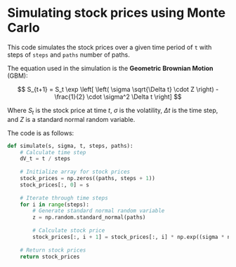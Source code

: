 

# **Simulating stock prices using Monte Carlo**
This code simulates the stock prices over a given time period of `t` with steps of `steps` and `paths` number of paths. 

The equation used in the simulation is the **Geometric Brownian Motion** (GBM):

$$ S_{t+1} = S_t \exp \left[ \left( \sigma \sqrt{\Delta t} \cdot Z \right) - \frac{1}{2} \cdot \sigma^2 \Delta t \right] $$

Where $S_t$ is the stock price at time $t$, $\sigma$ is the volatility, $\Delta t$ is the time step, and $Z$ is a standard normal random variable.

The code is as follows:

```python
def simulate(s, sigma, t, steps, paths):
    # Calculate time step
    dV_t = t / steps
    
    # Initialize array for stock prices
    stock_prices = np.zeros((paths, steps + 1))
    stock_prices[:, 0] = s
    
    # Iterate through time steps
    for i in range(steps):
        # Generate standard normal random variable
        z = np.random.standard_normal(paths)
        
        # Calculate stock price
        stock_prices[:, i + 1] = stock_prices[:, i] * np.exp((sigma * np.sqrt(dV_t) * z) - (0.5 * sigma ** 2 * dV_t))
    
    # Return stock prices
    return stock_prices
```